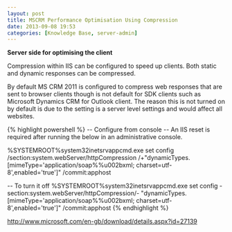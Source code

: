```yaml
---
layout: post
title: MSCRM Performance Optimisation Using Compression
date: 2013-09-08 19:53
categories: [Knowledge Base, server-admin]
---
```

<strong>Server side for optimising the client</strong>

Compression within IIS can be configured to speed up clients. Both static and dynamic responses can be compressed.

By default MS CRM 2011 is configured to compress web responses that are sent to browser clients though is not default for SDK clients such as Microsoft Dynamics CRM for Outlook client. The reason this is not turned on by default is due to the setting is a server level settings and would affect all websites.

{% highlight powershell %}
-- Configure from console
-- An IIS reset is required after running the below in an administrative console.

%SYSTEMROOT%system32inetsrvappcmd.exe set config /section:system.webServer/httpCompression /+&quot;dynamicTypes.[mimeType='application/soap%%u002bxml; charset=utf-8',enabled='true']&quot; /commit:apphost

-- To turn it off
%SYSTEMROOT%system32inetsrvappcmd.exe set config - section:system.webServer/httpCompression/- &quot;dynamicTypes.[mimeType='application/soap%%u002bxml; charset=utf- 8',enabled='true']&quot; /commit:apphost
{% endhighlight %}

http://www.microsoft.com/en-gb/download/details.aspx?id=27139
